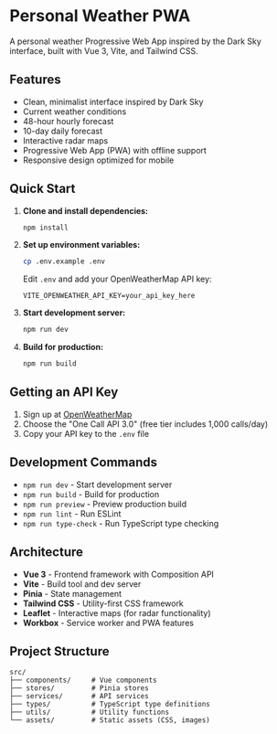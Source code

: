 # Personal Weather PWA

A personal weather Progressive Web App inspired by the Dark Sky interface, built with Vue 3, Vite, and Tailwind CSS.

## Features

- Clean, minimalist interface inspired by Dark Sky
- Current weather conditions
- 48-hour hourly forecast
- 10-day daily forecast
- Interactive radar maps
- Progressive Web App (PWA) with offline support
- Responsive design optimized for mobile

## Quick Start

1. **Clone and install dependencies:**
   ```bash
   npm install
   ```

2. **Set up environment variables:**
   ```bash
   cp .env.example .env
   ```

   Edit `.env` and add your OpenWeatherMap API key:
   ```
   VITE_OPENWEATHER_API_KEY=your_api_key_here
   ```

3. **Start development server:**
   ```bash
   npm run dev
   ```

4. **Build for production:**
   ```bash
   npm run build
   ```

## Getting an API Key

1. Sign up at [OpenWeatherMap](https://openweathermap.org/api)
2. Choose the "One Call API 3.0" (free tier includes 1,000 calls/day)
3. Copy your API key to the `.env` file

## Development Commands

- `npm run dev` - Start development server
- `npm run build` - Build for production
- `npm run preview` - Preview production build
- `npm run lint` - Run ESLint
- `npm run type-check` - Run TypeScript type checking

## Architecture

- **Vue 3** - Frontend framework with Composition API
- **Vite** - Build tool and dev server
- **Pinia** - State management
- **Tailwind CSS** - Utility-first CSS framework
- **Leaflet** - Interactive maps (for radar functionality)
- **Workbox** - Service worker and PWA features

## Project Structure

```
src/
├── components/     # Vue components
├── stores/         # Pinia stores
├── services/       # API services
├── types/          # TypeScript type definitions
├── utils/          # Utility functions
└── assets/         # Static assets (CSS, images)
```
